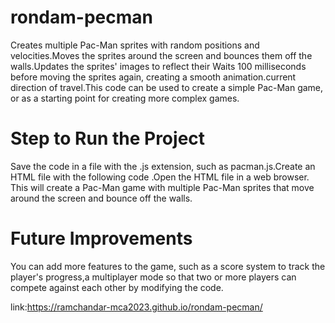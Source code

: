# rondam-pecman

Creates multiple Pac-Man sprites with random positions and velocities.Moves the sprites around the screen and bounces them off the walls.Updates the sprites' images to reflect their Waits 100 milliseconds before moving the sprites again, creating a smooth animation.current direction of travel.This code can be used to create a simple Pac-Man game, or as a starting point for creating more complex games.

# Step to Run the Project
Save the code in a file with the .js extension, such as pacman.js.Create an HTML file with the following code .Open the HTML file in a web browser. This will create a Pac-Man game with multiple Pac-Man sprites that move around the screen and bounce off the walls.

# Future Improvements
You can add more features to the game, such as a score system to track the player's progress,a multiplayer mode so that two or more players can compete against each other by modifying the code.




link:https://ramchandar-mca2023.github.io/rondam-pecman/
